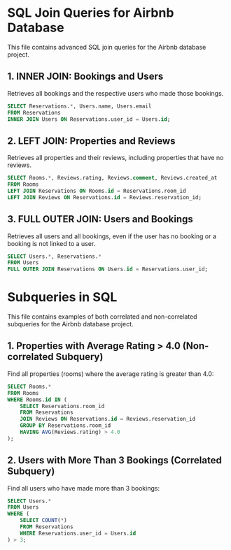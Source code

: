 # SQL Join Queries for Airbnb Database

This file contains advanced SQL join queries for the Airbnb database project.

## 1. INNER JOIN: Bookings and Users
Retrieves all bookings and the respective users who made those bookings.
```sql
SELECT Reservations.*, Users.name, Users.email
FROM Reservations
INNER JOIN Users ON Reservations.user_id = Users.id;
```

## 2. LEFT JOIN: Properties and Reviews
Retrieves all properties and their reviews, including properties that have no reviews.
```sql
SELECT Rooms.*, Reviews.rating, Reviews.comment, Reviews.created_at
FROM Rooms
LEFT JOIN Reservations ON Rooms.id = Reservations.room_id
LEFT JOIN Reviews ON Reservations.id = Reviews.reservation_id;
```

## 3. FULL OUTER JOIN: Users and Bookings
Retrieves all users and all bookings, even if the user has no booking or a booking is not linked to a user.
```sql
SELECT Users.*, Reservations.*
FROM Users
FULL OUTER JOIN Reservations ON Users.id = Reservations.user_id;
```

# Subqueries in SQL

This file contains examples of both correlated and non-correlated subqueries for the Airbnb database project.

## 1. Properties with Average Rating > 4.0 (Non-correlated Subquery)

Find all properties (rooms) where the average rating is greater than 4.0:

```sql
SELECT Rooms.*
FROM Rooms
WHERE Rooms.id IN (
    SELECT Reservations.room_id
    FROM Reservations
    JOIN Reviews ON Reservations.id = Reviews.reservation_id
    GROUP BY Reservations.room_id
    HAVING AVG(Reviews.rating) > 4.0
);
```

## 2. Users with More Than 3 Bookings (Correlated Subquery)

Find all users who have made more than 3 bookings:

```sql
SELECT Users.*
FROM Users
WHERE (
    SELECT COUNT(*)
    FROM Reservations
    WHERE Reservations.user_id = Users.id
) > 3;
```
